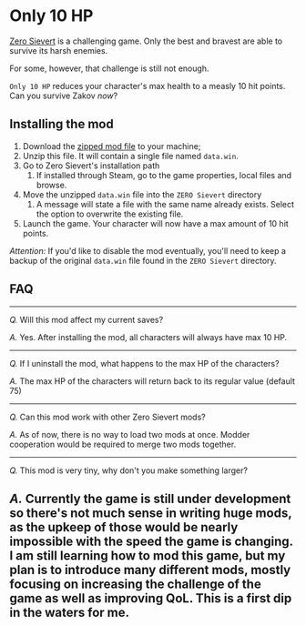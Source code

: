 # Only 10 HP

[Zero Sievert](https://store.steampowered.com/app/1782120/ZERO_Sievert/) is a challenging game. Only the best and bravest are able to survive its harsh enemies.

For some, however, that challenge is still not enough.

`Only 10 HP` reduces your character's max health to a measly 10 hit points. Can you survive Zakov *now*?

## Installing the mod

1. Download the [zipped mod file](./data.zip) to your machine;
1. Unzip this file. It will contain a single file named `data.win`.
1. Go to Zero Sievert's installation path
	1. If installed through Steam, go to the game properties, local files and browse.
1. Move the unzipped `data.win` file into the `ZERO Sievert` directory
	1. A message will state a file with the same name already exists. Select the option to overwrite the existing file.
1. Launch the game. Your character will now have a max amount of 10 hit points.

*Attention:* If you'd like to disable the mod eventually, you'll need to keep a backup of the original `data.win` file found in the `ZERO Sievert` directory.

## FAQ
---
*Q.* Will this mod affect my current saves?

*A.* Yes. After installing the mod, all characters will always have max 10 HP.

---

*Q.* If I uninstall the mod, what happens to the max HP of the characters?

*A.* The max HP of the characters will return back to its regular value (default 75)

---

*Q.* Can this mod work with other Zero Sievert mods?

*A.* As of now, there is no way to load two mods at once. Modder cooperation would be required to merge two mods together.

---

*Q.* This mod is very tiny, why don't you make something larger?

*A.* Currently the game is still under development so there's not much sense in writing huge mods, as the upkeep of those would be nearly impossible with the speed the game is changing. I am still learning how to mod this game, but my plan is to introduce many different mods, mostly focusing on increasing the challenge of the game as well as improving QoL. This is a first dip in the waters for me.
---
